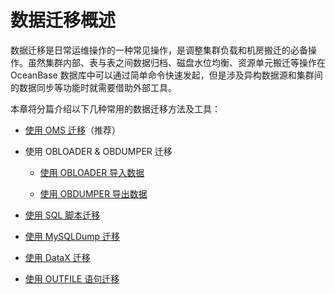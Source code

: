 数据迁移概述 
===========================

数据迁移是日常运维操作的一种常见操作，是调整集群负载和机房搬迁的必备操作。虽然集群内部、表与表之间数据归档、磁盘水位均衡、资源单元搬迁等操作在 OceanBase 数据库中可以通过简单命令快速发起，但是涉及异构数据源和集群间的数据同步等功能时就需要借助外部工具。

本章将分篇介绍以下几种常用的数据迁移方法及工具：

* [使用 OMS 迁移](/zh-CN/5.administrator-guide/9.data-migration-1/2.use-oms-to-migrate-data-1.md)（推荐）

  

* 使用 OBLOADER \& OBDUMPER 迁移

  * [使用 OBLOADER 导入数据](/zh-CN/5.administrator-guide/9.data-migration-1/3.use-obloader-and-obdumper-for-data-migration/1.use-obloader-to-import-data.md)

    
  
  * [使用 OBDUMPER 导出数据](/zh-CN/5.administrator-guide/9.data-migration-1/3.use-obloader-and-obdumper-for-data-migration/2.use-obdumper-to-export-data.md)

    
  

  

* [使用 SQL 脚本迁移](/zh-CN/5.administrator-guide/9.data-migration-1/4.migrate-data-by-using-sql-scripts-1.md)

  

* [使用 MySQLDump 迁移](/zh-CN/5.administrator-guide/9.data-migration-1/5.use-mysqldump-to-migrate-data-1.md)

  

* [使用 DataX 迁移](/zh-CN/5.administrator-guide/9.data-migration-1/6.use-datax-to-migrate-data-1.md)

  

* [使用 OUTFILE 语句迁移](/zh-CN/5.administrator-guide/9.data-migration-1/7.use-outfile-statements-to-migrate-data-1.md)

  




